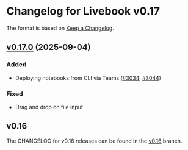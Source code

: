 # Changelog for Livebook v0.17

The format is based on [Keep a Changelog](https://keepachangelog.com/en/1.0.0/).

## [v0.17.0](https://github.com/livebook-dev/livebook/tree/v0.17.0) (2025-09-04)

### Added

* Deploying notebooks from CLI via Teams ([#3034](https://github.com/livebook-dev/livebook/pull/3034), [#3044](https://github.com/livebook-dev/livebook/pull/3044))

### Fixed

* Drag and drop on file input

## v0.16

The CHANGELOG for v0.16 releases can be found in the [v0.16](https://github.com/livebook-dev/livebook/tree/v0.16/CHANGELOG.md) branch.
